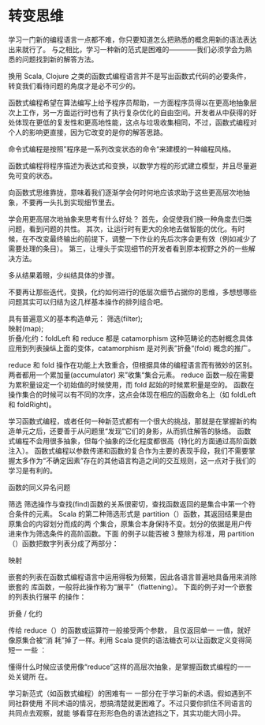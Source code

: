 # 转变思维

学习一门新的编程语言一点都不难，你只要知道怎么把熟悉的概念用新的语法表达出来就行了。
与之相比，学习一种新的范式是困难的————我们必须学会为熟悉的问题找到新的解答方法。

换用 Scala, Clojure 之类的函数式编程语言并不是写出函数式代码的必要条件，转变我们看待问题的角度才是必不可少的。

函数式编程希望在算法编写上给予程序员帮助，一方面程序员得以在更高地抽象层次上工作，另一方面运行时也有了执行复杂优化的自由空间。开发者从中获得的好处体现在更低的复发性和更高地性能，这点与垃圾收集相同，不过，函数式编程对个人的影响更直接，因为它改变的是你的解答思路。

命令式编程是按照”程序是一系列改变状态的命令“来建模的一种编程风格。

函数式编程将程序描述为表达式和变换，以数学方程的形式建立模型，并且尽量避免可变的状态。

向函数式思维靠拢，意味着我们逐渐学会何时何地应该求助于这些更高层次地抽象，不要再一头扎到实现细节里去。

学会用更高层次地抽象来思考有什么好处？
首先，会促使我们换一种角度去归类问题，看到问题的共性。
其次，让运行时有更大的余地去做智能的优化。有时候，在不改变最终输出的前提下，调整一下作业的先后次序会更有效（例如减少了需要处理的条目）。
第三，让埋头于实现细节的开发者看到原本视野之外的一些解决方法。

多从结果着眼，少纠结具体的步骤。

不要再让那些迭代，变换，化约如何进行的低层次细节占据你的思维，多想想哪些问题其实可以归结为这几样基本操作的排列组合吧。

具有普遍意义的基本构造单元：
筛选(filter);  
映射(map);  
折叠/化约：foldLeft 和 reduce 都是 catamorphism 这种范畴论的态射概念具体应用到列表操纵上面的变体，catamorphism 是对列表”折叠“(fold) 概念的推广。

reduce 和 fold 操作在功能上大致重合，但根据具体的编程语言而有微妙的区别。
两者都用一个累加量(accumulator) 来”收集“集合元素。
reduce 函数一般在需要为累积量设定一个初始值的时候使用，而 fold 起始的时候累积量是空的。
函数在操作集合的时候可以有不同的次序，这点会体现在相应的函数命名上（如 foldLeft 和 foldRight)。

学习函数式编程，或者任何一种新范式都有一个很大的挑战，那就是在掌握新的构造单元之后，还要善于从问题里“发现”它们的身影，从而抓住解答的脉络。
函数式编程不会用很多抽象，但每个抽象的泛化程度都很高（特化的方面通过高阶函数注入）。
函数式编程以参数传递和函数的复合作为主要的表现手段，我们不需要掌握太多作为“不确定因素”存在的其他语言构造之间的交互规则，这一点对于我们的学习是有利的。

函数的同义异名问题

筛选
筛选操作与查找(find)函数的关系很密切，查找函数返回的是集合中第一个符合条件的元素。
Scala 的第二种筛选形式是 partition（）函数，其返回结果是由原集合的内容划分而成的两
个集合，原集合本身保持不变。划分的依据是用户传进来作为筛选条件的高阶函数。下面
的例子以能否被 3 整除为标准，用 partition（）函数把数字列表分成了两部分：

映射

嵌套的列表在函数式编程语言中运用得极为频繁，因此各语言普遍地具备用来消除嵌套的
库函数，一般将此操作称为“展平”（flattening）。 下面的例子对一个嵌套的列表执行展平
的操作：

折叠 / 化约

传给 reduce（）的函数或运算符一般接受两个参数， 且仅返回单一 一值，就好像原集合被“消
耗”掉了一样。利用 Scala 提供的语法糖衣可以让函数定义变得简短一 一些 ：

懂得什么时候应该使用像“reduce”这样的高层次抽象，是掌握函数式编程的一一处关键所
在。

学习新范式（如函数式编程）的困难有一 一部分在于学习新的术语。假如遇到不同社群使用
不同术语的情况，想搞清楚就更困难了。不过只要你抓住不同语言的共同点去观察，就能
够看穿在形形色色的语法遮挡之下，其实功能大同小异。
